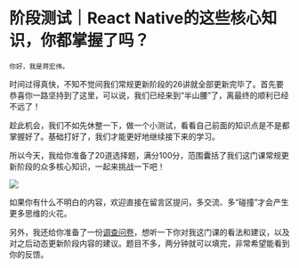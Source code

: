 # 阶段测试｜React Native的这些核心知识，你都掌握了吗？

    你好，我是蒋宏伟。

时间过得真快，不知不觉间我们常规更新阶段的26讲就全部更新完毕了。首先要恭喜你一路坚持到了这里，可以说，我们已经来到“半山腰”了，离最终的顺利已经不远了！

趁此机会，我们不如先休整一下，做一个小测试，看看自己前面的知识点是不是都掌握好了。基础打好了，我们才能更好地继续接下来的学习。

所以今天，我给你准备了20道选择题，满分100分，范围囊括了我们这门课常规更新阶段的众多核心知识，一起来挑战一下吧！

[![](https://static001.geekbang.org/resource/image/28/a4/28d1be62669b4f3cc01c36466bf811a4.png?wh=1142x201)](http://time.geekbang.org/quiz/intro?act_id=3747&exam_id=9554)

如果你有什么不明白的内容，欢迎直接在留言区提问，多交流、多“碰撞”才会产生更多思维的火花。

另外，我还给你准备了一份[调查问卷](https://jinshuju.net/f/L6gPf2)，想听一下你对我这门课的看法和建议，以及对之后动态更新阶段内容的建议。题目不多，两分钟就可以填完，非常希望能看到你的反馈。
    
